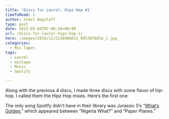 ```yaml
---
title: 'Discs for Laurel: Hipz Hop #1'
timeToRead: 1 
author: Steel Wagstaff
type: post
date: 2015-05-04T07:00:58+00:00
url: /discs-for-laurel-hipz-hop-1/
hero: /images/2016/11/2130406615_895307bd3a_z.jpg
categories:
  - Mix Tapes
tags:
  - Laurel
  - mixtape
  - Music
  - Spotify

---
```

Along with the previous 4 discs, I made three discs with some flavor of hip-hop. I called them the Hipz Hop mixes. Here&#8217;s the first one:  


The only song Spotify didn&#8217;t have in their library was Jurassic 5&#8217;s &#8220;<a href="https://www.youtube.com/watch?v=XsZKrctSDaw" target="_blank">What&#8217;s Golden</a>,&#8221; which appeared between &#8220;Nigeria What?&#8221; and &#8220;Paper Planes.&#8221;